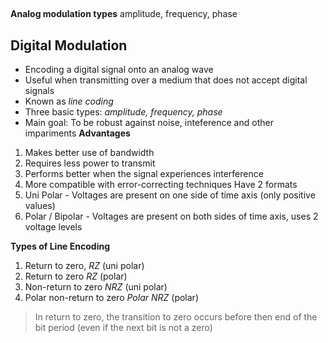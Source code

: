 ## 
**Analog modulation types**
amplitude, frequency, phase

## Digital Modulation
- Encoding a digital signal onto an analog wave
- Useful when transmitting over a medium that does not accept digital signals
- Known as *line coding*
- Three basic types: *amplitude, frequency, phase*
- Main goal: To be robust against noise, inteference and other impariments
**Advantages**
1. Makes better use of bandwidth
2. Requires less power to transmit
3. Performs better when the signal experiences interference
4. More compatible with error-correcting techniques
Have 2 formats
1. Uni Polar - Voltages are present on one side of time axis (only positive values)
2. Polar / Bipolar - Voltages are present on both sides of time axis, uses 2 voltage levels

**Types of Line Encoding**
1. Return to zero, *RZ* (uni polar)
2. Return to zero *RZ* (polar)
3. Non-return to zero *NRZ* (uni polar)
4. Polar non-return to zero *Polar NRZ* (polar)
> In return to zero, the transition to zero occurs before then end of the bit period (even if the next bit is not a zero)